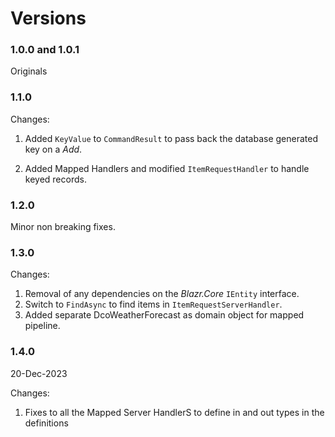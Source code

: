 # Versions

### 1.0.0 and 1.0.1  

Originals

### 1.1.0

Changes:

1. Added `KeyValue` to `CommandResult` to pass back the database generated key on a *Add*.

2. Added Mapped Handlers and modified `ItemRequestHandler` to handle keyed records. 

### 1.2.0

Minor non breaking fixes.

### 1.3.0

Changes:

1. Removal of any dependencies on the *Blazr.Core* `IEntity` interface.
2. Switch to `FindAsync` to find items in `ItemRequestServerHandler`.
3. Added separate DcoWeatherForecast as domain object for mapped pipeline.
 
### 1.4.0

20-Dec-2023

Changes:

1. Fixes to all the Mapped Server HandlerS to define in and out types in the definitions